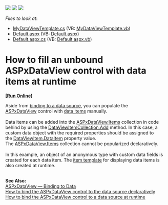 <!-- default badges list -->
![](https://img.shields.io/endpoint?url=https://codecentral.devexpress.com/api/v1/VersionRange/128564332/15.2.7%2B)
[![](https://img.shields.io/badge/Open_in_DevExpress_Support_Center-FF7200?style=flat-square&logo=DevExpress&logoColor=white)](https://supportcenter.devexpress.com/ticket/details/T358211)
[![](https://img.shields.io/badge/📖_How_to_use_DevExpress_Examples-e9f6fc?style=flat-square)](https://docs.devexpress.com/GeneralInformation/403183)
<!-- default badges end -->
<!-- default file list -->
*Files to look at*:

* [MyDataViewTemplate.cs](./CS/App_Code/MyDataViewTemplate.cs) (VB: [MyDataViewTemplate.vb](./VB/App_Code/MyDataViewTemplate.vb))
* [Default.aspx](./CS/Default.aspx) (VB: [Default.aspx](./VB/Default.aspx))
* [Default.aspx.cs](./CS/Default.aspx.cs) (VB: [Default.aspx.vb](./VB/Default.aspx.vb))
<!-- default file list end -->
# How to fill an unbound ASPxDataView control with data items at runtime
<!-- run online -->
**[[Run Online]](https://codecentral.devexpress.com/t358211/)**
<!-- run online end -->


<p>Aside from <a href="https://docs.devexpress.com/AspNet/115695/components/data-and-image-navigation/dataview/concepts/binding-to-data">binding to a data source</a>, you can populate the <a href="https://documentation.devexpress.com/#AspNet/clsDevExpressWebASPxDataViewtopic">ASPxDataView</a> control with <a href="https://docs.devexpress.com/AspNet/115725/components/data-and-image-navigation/dataview/concepts/data-items">data items</a> manually. <br><br>Data items can be added into the <a href="https://docs.devexpress.com/AspNet/DevExpress.Web.ASPxDataView.Items">ASPxDataView.Items</a> collection in code behind by using the <a href="https://docs.devexpress.com/AspNet/DevExpress.Web.Collection-1.Add(-0)">DataViewItemCollection.Add</a> method. In this case, a custom data object with the required properties should be assigned to the <a href="https://docs.devexpress.com/AspNet/DevExpress.Web.DataViewItem.DataItem">DataViewItem.DataItem</a> property value. The <a href="https://docs.devexpress.com/AspNet/DevExpress.Web.ASPxDataView.Items">ASPxDataView.Items</a> collection cannot be popularized declaratively.<br><br>In this example, an object of an anonymous type with custom data fields is created for each data item. The <a href="https://docs.devexpress.com/AspNet/DevExpress.Web.ASPxDataView.ItemTemplate">item template</a> for displaying data items is also created at runtime.</p>
<br><strong>See Also:<br></strong><a href="https://docs.devexpress.com/AspNet/115695/components/data-and-image-navigation/dataview/concepts/binding-to-data">ASPxDataView — Binding to Data</a><br><a href="https://www.devexpress.com/Support/Center/p/T358208">How to bind the ASPxDataView control to the data source declaratively</a><br><a href="https://www.devexpress.com/Support/Center/p/T358210">How to bind the ASPxDataView control to a data source at runtime</a> 

<br/>


